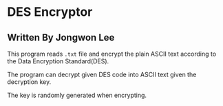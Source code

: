 DES Encryptor
===
Written By Jongwon Lee
---
This program reads
`.txt`
file and encrypt the plain ASCII text according to the Data Encryption Standard(DES).

The program can decrypt given DES code into ASCII text given the decryption key.

The key is randomly generated when encrypting.
